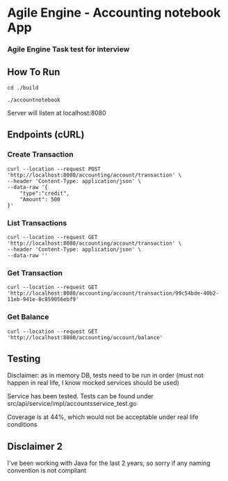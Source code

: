 # Agile Engine - Accounting notebook App
### Agile Engine Task test for interview

## How To Run
```cd ./build```

```./accountnotebook```

Server will listen at localhost:8080

## Endpoints (cURL)

### Create Transaction

```
curl --location --request POST 'http://localhost:8080/accounting/account/transaction' \
--header 'Content-Type: application/json' \
--data-raw '{
    "type":"credit",
    "Amount": 500
}'
```

### List Transactions

```
curl --location --request GET 'http://localhost:8080/accounting/account/transaction' \
--header 'Content-Type: application/json' \
--data-raw ''
```

### Get Transaction
```
curl --location --request GET 'http://localhost:8080/accounting/account/transaction/99c54bde-40b2-11eb-941e-8c859056ebf9'
```

### Get Balance
```
curl --location --request GET 'http://localhost:8080/accounting/account/balance'
```



## Testing
Disclaimer: as in memory DB, tests need to be run in order (must not happen in real life, I know mocked services should be used)

Service has been tested. Tests can be found under src/api/service/impl/accountsservice_test.go

Coverage is at 44%, which would not be acceptable under real life conditions

## Disclaimer 2
I've been working with Java for the last 2 years, so sorry if any naming convention is not compliant

